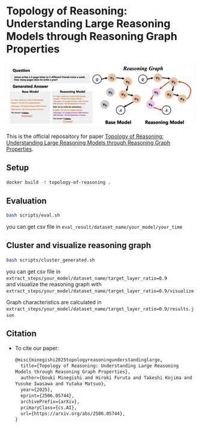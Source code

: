 # Topology of Reasoning: Understanding Large Reasoning Models through Reasoning Graph Properties

![overview](img/overview.png)

This is the official reposaitory for paper [Topology of Reasoning: Understanding Large Reasoning Models through Reasoning Graph Properties](https://arxiv.org/abs/2506.05744).

## Setup

```bash
docker build -t topology-of-reasoning .
```

## Evaluation

```bash
bash scripts/eval.sh
```
you can get csv file in `eval_result/dataset_name/your_model/your_time`

## Cluster and visualize reasoning graph

```bash
bash scripts/cluster_generated.sh
```
you can get csv file in `extract_steps/your_model/dataset_name/target_layer_ratio=0.9`  
and visualize the reasoning graph with `extract_steps/your_model/dataset_name/target_layer_ratio=0.9/visualize`

Graph characteristics are calculated in `extract_steps/your_model/dataset_name/target_layer_ratio=0.9/results.json`

## Citation

* To cite our paper:
    ```
    @misc{minegishi2025topologyreasoningunderstandinglarge,
      title={Topology of Reasoning: Understanding Large Reasoning Models through Reasoning Graph Properties}, 
      author={Gouki Minegishi and Hiroki Furuta and Takeshi Kojima and Yusuke Iwasawa and Yutaka Matsuo},
      year={2025},
      eprint={2506.05744},
      archivePrefix={arXiv},
      primaryClass={cs.AI},
      url={https://arxiv.org/abs/2506.05744}, 
    }
    ```